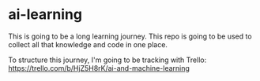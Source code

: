 # ai-learning

This is going to be a long learning journey. This repo is going to be used to collect all that knowledge and code in one place.

To structure this journey, I'm going to be tracking with Trello: https://trello.com/b/HjZ5H8rK/ai-and-machine-learning
